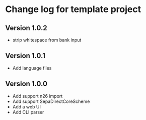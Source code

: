 # Change log for template project

## Version 1.0.2 
+ strip whitespace from bank input

## Version 1.0.1 
+ Add language files

## Version 1.0.0 
+ Add support n26 import
+ Add support SepaDirectCoreScheme
+ Add a web UI
+ Add CLI parser
